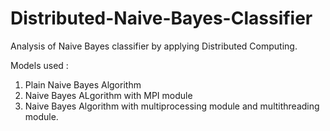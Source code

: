 # Distributed-Naive-Bayes-Classifier
Analysis of Naive Bayes classifier by applying Distributed Computing.

Models used : 

1. Plain Naive Bayes Algorithm
2. Naive Bayes ALgorithm with MPI module
3. Naive Bayes Algorithm with multiprocessing module and multithreading module.

